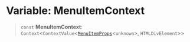 # Variable: MenuItemContext

> `const` **MenuItemContext**: `Context`\<`ContextValue`\<[`MenuItemProps`](../type-aliases/MenuItemProps.md)\<`unknown`\>, `HTMLDivElement`\>\>
